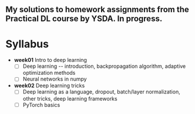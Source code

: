 ## My solutions to homework assignments from the Practical DL course by YSDA. In progress.

# Syllabus

- __week01__ Intro to deep learning
  - [ ] Deep learning -- introduction, backpropagation algorithm, adaptive optimization methods
  - [ ] Neural networks in numpy

- __week02__ Deep learning tricks
  - [ ] Deep learning as a language, dropout, batch/layer normalization, other tricks, deep learning frameworks
  - [ ] PyTorch basics
